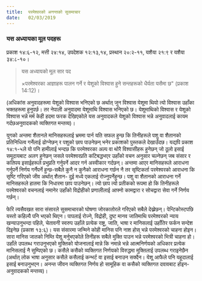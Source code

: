 ```yaml
---
title:  परमेश्वरको अनन्तको सुसमाचार
date:   02/03/2019
---
```


### यस अध्यायका मूल पदहरू
प्रकाश १४:६-१२, मत्ती २४:१४, उपदेशक १२:१३,१४, प्रस्थान २०:२-११, यशैया २१:९ र यशैया ३४:८-१०।

> <p>यस अध्यायको मूल सार पद</p>
> ×परमेश्वरका आज्ञाहरू पालन गर्ने र येशूको विश्वास हुने सन्तहरूको धैर्यता यसैमा छ" (प्रकाश 14:12)। 

(अधिकांस अनुवादहरूमा येशूको विश्वास भनिएको छ अर्थात् जुन विश्वास येशूमा थियो त्यो विश्वास उहाँका भक्तहरूमा हुनुपर्छ। तर नेपाली अनुवादमा येशूमाथि विश्वास भनिएको छ। येशूमाथिको विश्वास र येशूको विश्वास भन्ने मर्म केही हदमा फरक देखिएकोले यस अनुवादकले येशूको विश्वास भन्ने अनुवादलाई कायम गर्दछ­अनुवादकको व्यक्तिगत मन्तव्य)।

युगको अन्तमा शैतानले मानिसहरूलाई भ्रममा पार्न यति सफल हुन्छ  कि तिनीहरूले पशु वा शैतानको प्रतिनिधित्व गर्नेलाई ढोग्नेछन् र पशुको छाप पाउनेछन् भनेर प्रकाशको पुस्तकले देखाउँदछ। यद्यपि प्रकाश १४:१-५ले यो पनि हामीलाई भन्दछ कि परमेश्वरका अल्प वा थोरै विश्वासीहरू हुनेछन् जो ठूलो इसाई समूदायबाट अलग हुनेछन् जसले परमेश्वरप्रति कटिबद्धभएर उहाँको वचन अनुसार चल्नेछन् जब संसार र कतिपय इसाईहरूले प्रभुप्रति गर्नुपर्ने आदर गर्न अस्वीकार गर्दछन्। अन्तमा आएर मानिसहरूले आराधना गर्नुपर्ने निर्णय गर्नैपर्ने हुन्छ-सबैले कुनै न कुनैको आराधना गर्छन नै तर सृष्टिकर्ता परमेश्वरको आराधना कि सृष्टि गरिएको जीव अर्थात् शैतान- दुई मध्ये एकलाई रोज्नुपर्नेहुन्छ। पशु वा शैतानको आराधना गर्ने मानिसहरूले हातमा कि निधारमा छाप पाउनेछन्। त्यो छाप त्यो प्रतीकको रूपमा हो कि तिनीहरूले परमेश्वरको वचनलाई नमानेर उहाँको विद्रोहीको प्रणालीलाई आफ्नो कामद्वारा र सोचद्वारा सेवा गर्ने निर्णय गर्छन्।

फेरि त्यसैवखत सारा संसारले सुसमाचारको घोषणा जोरकातोरले गरिएको सबैले देख्नेछन्। पेन्टिकोस्टपछि यस्तो कहिल्यै पनि भएको थिएन। पापलाई रोज्ने, विद्रोही, दुष्ट मानव जातिमाथि परमेश्वरको न्याय खन्याउनुभन्दा पहिले, चेतावनी स्वरुप उहाँले प्रत्येक राष्ट्र, जाति, भाषा र मानिसलाई उहाँतिर फर्कन सन्देश दिइनेछ (प्रकाश १३:६)। यस संसारमा जन्मिने कोही मानिस पनि नाश होस् भन्ने परमेश्वरको चाहना होइन। सारा मानिस जातको निम्ति येशू मर्नुभएकोले तिनीहरू सबैले मुक्ति पाउन भन्ने परमेश्वरको भित्री चाहना हो। उहाँले उपलब्ध गराउनुभएको मुक्तिको योजनालाई मान्ने कि नमान्ने भन्ने आत्मनिर्णयको अधिकार प्रत्येक मानिसलाई नै सुम्पिएको छ। कसैले कसैको व्यक्तिगत निर्णयको विरुद्धमा मुक्तिलाई उपलब्ध गराइनेछैन (अर्थात् लोक भाषा अनुसार कसैले कसैलाई कन्भर्ट वा इसाई बनाउन सक्दैन। येशू आफैले पनि यहूदालाई इसाई बनाउनुभएन। अनन्त जीवन व्यक्तिगत निर्णय हो सामूहिक वा कसैको व्यक्तिगत दवावबाट होइन-अनुवादकको मन्तव्य)।